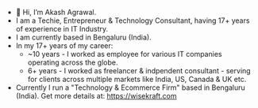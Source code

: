 - 👋 Hi, I’m Akash Agrawal.
- I am a Techie, Entrepreneur & Technology Consultant, having 17+ years of experience in IT Industry.
- I am currently based in Bengaluru (India).
- In my 17+ years of my career:
    - ~10 years - I worked as employee for various IT companies operating across the globe.
    - 6+ years - I worked as freelancer & indpendent consultant - serving for clients across multiple markets like India, US, Canada & UK etc.
- Currently I run a "Technology & Ecommerce Firm" based in Bengaluru (India). Get more details at: https://wisekraft.com

